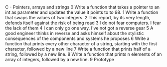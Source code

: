 C - Pointers, arrays and strings
0 Write a function that takes a pointer to an int as parameter and updates the value it points to to 98.
1 Write a function that swaps the values of two integers.
2 This report, by its very length, defends itself against the risk of being read
3  I do not fear computers. I fear the lack of them
4 I can only go one way. I've not got a reverse gear
5 A good engineer thinks in reverse and asks himself about the stylistic consequences of the components and systems he proposes
6 Write a function that prints every other character of a string, starting with the first character, followed by a new line
7 Write a function that prints half of a string, followed by a new line.
8 Write a function that prints n elements of an array of integers, followed by a new line.
9 Prototype
